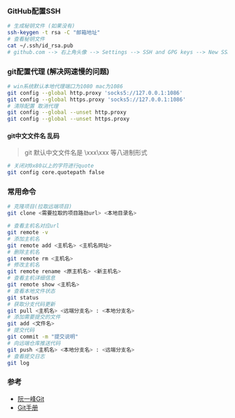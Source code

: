 ### GitHub配置SSH
```bash
# 生成秘钥文件 (如果没有)
ssh-keygen -t rsa -C "邮箱地址"
# 查看秘钥文件
cat ~/.ssh/id_rsa.pub
# github.com --> 右上角头像 --> Settings --> SSH and GPG keys --> New SSH key
```

### git配置代理 (解决网速慢的问题)
```bash
# win系统默认本地代理端口为1080 mac为1086
git config --global http.proxy 'socks5://127.0.0.1:1086'
git config --global https.proxy 'socks5://127.0.0.1:1086'
# 清除配置 取消代理
git config --global --unset http.proxy
git config --global --unset https.proxy
```

#### git中文文件名 乱码
> git 默认中文文件名是 \xxx\xxx 等八进制形式 
```bash
# 关闭对0x80以上的字符进行quote
git config core.quotepath false
```

### 常用命令
```bash
# 克隆项目(拉取远端项目)
git clone <需要拉取的项目路劲url> <本地目录名>

# 查看主机名对应url
git remote -v
# 添加主机名
git remote add <主机名> <主机名网址>
# 删除主机名
git remote rm <主机名>
# 修改主机名
git remote rename <原主机名> <新主机名>
# 查看主机详细信息
git remote show <主机名>
# 查看本地文件状态
git status
# 获取分支代码更新
git pull <主机名> <远端分支名> : <本地分支名>
# 添加需要提交的文件
git add <文件名>
# 提交代码
git commit -m "提交说明"
# 向远端仓库推送代码
git push <主机名> <本地分支名> : <远端分支名>
# 查看提交日志
git log
```
### 参考
- [阮一峰Git](http://www.ruanyifeng.com/blog/2014/06/git_remote.html)
- [Git手册](https://git-scm.com/book/zh/v2/)